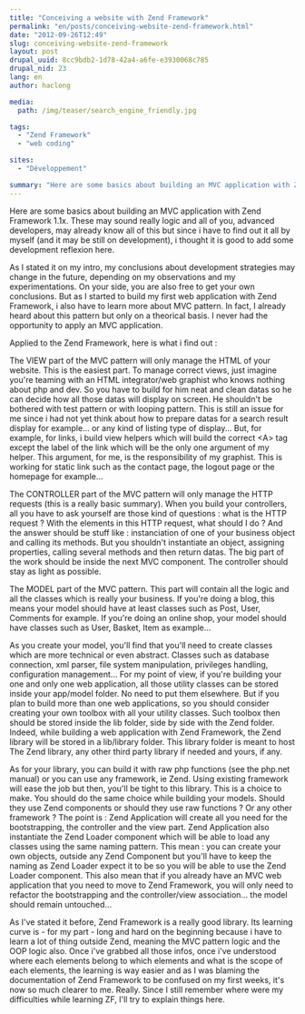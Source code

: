 ```yaml
---
title: "Conceiving a website with Zend Framework"
permalink: "en/posts/conceiving-website-zend-framework.html"
date: "2012-09-26T12:49"
slug: conceiving-website-zend-framework
layout: post
drupal_uuid: 8cc9bdb2-1d78-42a4-a6fe-e3930068c785
drupal_nid: 23
lang: en
author: haclong

media:
  path: /img/teaser/search_engine_friendly.jpg

tags:
  - "Zend Framework"
  - "web coding"

sites:
  - "Développement"

summary: "Here are some basics about building an MVC application with Zend Framework 1.1x. These may sound really logic and all of you, advanced developers, may already know all of this but since i have to find out it all by myself (and it may be still on development), i thought it is good to add some development reflexion here. "
---
```


Here are some basics about building an MVC application with Zend Framework 1.1x. These may sound really logic and all of you, advanced developers, may already know all of this but since i have to find out it all by myself (and it may be still on development), i thought it is good to add some development reflexion here.

As I stated it on my intro, my conclusions about development strategies may change in the future, depending on my observations and my experimentations. On your side, you are also free to get your own conclusions. But as I started to build my first web application with Zend Framework, i also have to learn more about MVC pattern. In fact, I already heard about this pattern but only on a theorical basis. I never had the opportunity to apply an MVC application.

Applied to the Zend Framework, here is what i find out :

The VIEW part of the MVC pattern will only manage the HTML of your website. This is the easiest part. To manage correct views, just imagine you're teaming with an HTML integrator/web graphist who knows nothing about php and dev. So you have to build for him neat and clean datas so he can decide how all those datas will display on screen. He shouldn't be bothered with test pattern or with looping pattern. This is still an issue for me since i had not yet think about how to prepare datas for a search result display for example... or any kind of listing type of display... But, for example, for links, i build view helpers which will build the correct &lt;A&gt; tag except the label of the link which will be the only one argument of my helper. This argument, for me, is the responsibility of my graphist. This is working for static link such as the contact page, the logout page or the homepage for example...

The CONTROLLER part of the MVC pattern will only manage the HTTP requests (this is a really basic summary). When you build your controllers, all you have to ask yourself are those kind of questions : what is the HTTP request ? With the elements in this HTTP request, what should I do ? And the answer should be stuff like : instanciation of one of your business object and calling its methods. But you shouldn't instantiate an object, assigning properties, calling several methods and then return datas. The big part of the work should be inside the next MVC component. The controller should stay as light as possible.

The MODEL part of the MVC pattern. This part will contain all the logic and all the classes which is really your business. If you're doing a blog, this means your model should have at least classes such as Post, User, Comments for example. If you're doing an online shop, your model should have classes such as User, Basket, Item as example...

As you create your model, you'll find that you'll need to create classes which are more technical or even abstract. Classes such as database connection, xml parser, file system manipulation, privileges handling, configuration management... For my point of view, if you're building your one and only one web application, all those utility classes can be stored inside your app/model folder. No need to put them elsewhere. But if you plan to build more than one web applications, so you should consider creating your own toolbox with all your utility classes. Such toolbox then should be stored inside the lib folder, side by side with the Zend folder. Indeed, while building a web application with Zend Framework, the Zend library will be stored in a lib/library folder. This library folder is meant to host The Zend library, any other third party library if needed and yours, if any.

As for your library, you can build it with raw php functions (see the php.net manual) or you can use any framework, ie Zend. Using existing framework will ease the job but then, you'll be tight to this library. This is a choice to make. You should do the same choice while building your models. Should they use Zend components or should they use raw functions ? Or any other framework ? The point is : Zend Application will create all you need for the bootstrapping, the controller and the view part. Zend Application also instantiate the Zend Loader component which will be able to load any classes using the same naming pattern. This mean : you can create your own objects, outside any Zend Component but you'll have to keep the naming as Zend Loader expect it to be so you will be able to use the Zend Loader component. This also mean that if you already have an MVC web application that you need to move to Zend Framework, you will only need to refactor the bootstrapping and the controller/view association... the model should remain untouched...

As I've stated it before, Zend Framework is a really good library. Its learning curve is - for my part - long and hard on the beginning because i have to learn a lot of thing outside Zend, meaning the MVC pattern logic and the OOP logic also. Once i've grabbed all those infos, once i've understood where each elements belong to which elements and what is the scope of each elements, the learning is way easier and as I was blaming the documentation of Zend Framework to be confused on my first weeks, it's now so much clearer to me. Really. Since I still remember where were my difficulties while learning ZF, I'll try to explain things here.
